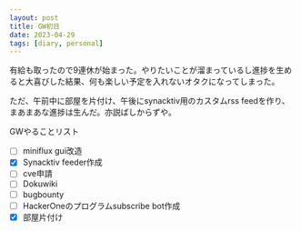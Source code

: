 ```yaml
---
layout: post
title: GW初日
date: 2023-04-29
tags: [diary, personal]
---
```

有給も取ったので9連休が始まった。やりたいことが溜まっているし進捗を生めると大喜びした結果、何も楽しい予定を入れないオタクになってしまった。

ただ、午前中に部屋を片付け、午後にsynacktiv用のカスタムrss feedを作り、まあまあな進捗は生んだ。亦説ばしからずや。

GWやることリスト
- [ ] miniflux gui改造
- [x] Synacktiv feeder作成
- [ ] cve申請
- [ ] Dokuwiki
- [ ] bugbounty
- [ ] HackerOneのプログラムsubscribe bot作成
- [x] 部屋片付け